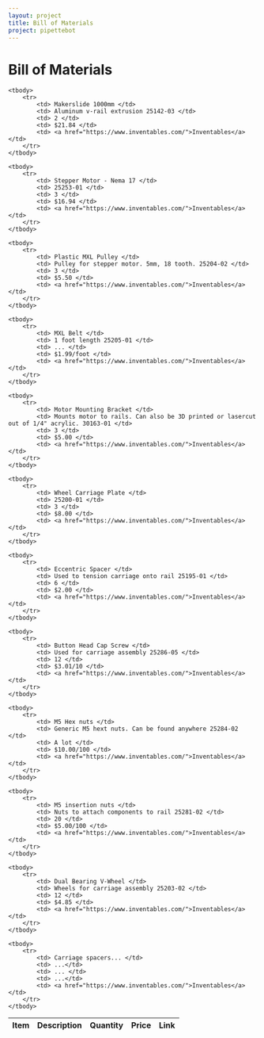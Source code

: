 ```yaml
---
layout: project
title: Bill of Materials
project: pipettebot
---
```


Bill of Materials
==========

<table class="table table-striped table-bordered">
	<thead>
		<tr>
			<th> Item </th>
			<th> Description </th>
			<th> Quantity </th>
			<th> Price </th>
			<th> Link </th>
		</tr>
	</thead>
	
	<tbody>
		<tr>
			<td> Makerslide 1000mm </td>
			<td> Aluminum v-rail extrusion 25142-03 </td>
			<td> 2 </td>
			<td> $21.84 </td>
			<td> <a href="https://www.inventables.com/">Inventables</a></td>
		</tr>
	</tbody>
	
	<tbody>
		<tr>
			<td> Stepper Motor - Nema 17 </td>
			<td> 25253-01 </td>
			<td> 3 </td>
			<td> $16.94 </td>
			<td> <a href="https://www.inventables.com/">Inventables</a></td>
		</tr>
	</tbody>
	
	<tbody>
		<tr>
			<td> Plastic MXL Pulley </td>
			<td> Pulley for stepper motor. 5mm, 18 tooth. 25204-02 </td>
			<td> 3 </td>
			<td> $5.50 </td>
			<td> <a href="https://www.inventables.com/">Inventables</a></td>
		</tr>
	</tbody>
	
	<tbody>
		<tr>
			<td> MXL Belt </td>
			<td> 1 foot length 25205-01 </td>
			<td> ... </td>
			<td> $1.99/foot </td>
			<td> <a href="https://www.inventables.com/">Inventables</a></td>
		</tr>
	</tbody>
	
	<tbody>
		<tr>
			<td> Motor Mounting Bracket </td>
			<td> Mounts motor to rails. Can also be 3D printed or lasercut out of 1/4" acrylic. 30163-01 </td>
			<td> 3 </td>
			<td> $5.00 </td>
			<td> <a href="https://www.inventables.com/">Inventables</a></td>
		</tr>
	</tbody>
	
	<tbody>
		<tr>
			<td> Wheel Carriage Plate </td>
			<td> 25200-01 </td>
			<td> 3 </td>
			<td> $8.00 </td>
			<td> <a href="https://www.inventables.com/">Inventables</a></td>
		</tr>
	</tbody>
	
	<tbody>
		<tr>
			<td> Eccentric Spacer </td>
			<td> Used to tension carriage onto rail 25195-01 </td>
			<td> 6 </td>
			<td> $2.00 </td>
			<td> <a href="https://www.inventables.com/">Inventables</a></td>
		</tr>
	</tbody>
	
	<tbody>
		<tr>
			<td> Button Head Cap Screw </td>
			<td> Used for carriage assembly 25286-05 </td>
			<td> 12 </td>
			<td> $3.01/10 </td>
			<td> <a href="https://www.inventables.com/">Inventables</a></td>
		</tr>
	</tbody>
	
	<tbody>
		<tr>
			<td> M5 Hex nuts </td>
			<td> Generic M5 hext nuts. Can be found anywhere 25284-02 </td>
			<td> A lot </td>
			<td> $10.00/100 </td>
			<td> <a href="https://www.inventables.com/">Inventables</a></td>
		</tr>
	</tbody>
	
	<tbody>
		<tr>
			<td> M5 insertion nuts </td>
			<td> Nuts to attach components to rail 25281-02 </td>
			<td> 20 </td>
			<td> $5.00/100 </td>
			<td> <a href="https://www.inventables.com/">Inventables</a></td>
		</tr>
	</tbody>
	
	<tbody>
		<tr>
			<td> Dual Bearing V-Wheel </td>
			<td> Wheels for carriage assembly 25203-02 </td>
			<td> 12 </td>
			<td> $4.85 </td>
			<td> <a href="https://www.inventables.com/">Inventables</a></td>
		</tr>
	</tbody>	
	
	<tbody>
		<tr>
			<td> Carriage spacers... </td>
			<td> ...</td>
			<td> ... </td>
			<td> ...</td>
			<td> <a href="https://www.inventables.com/">Inventables</a></td>
		</tr>
	</tbody>
</table>